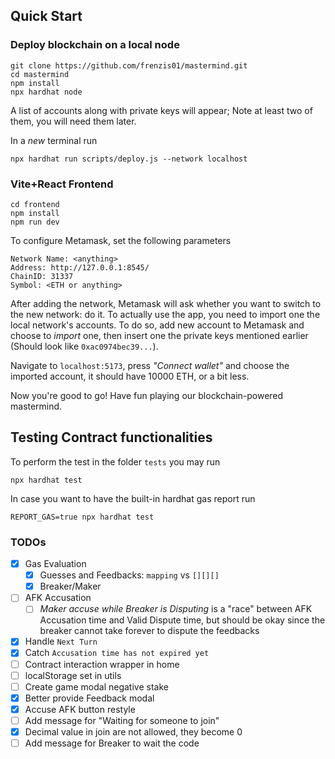 ## Quick Start

### Deploy blockchain on a local node
```
git clone https://github.com/frenzis01/mastermind.git
cd mastermind
npm install
npx hardhat node
```
A list of accounts along with private keys will appear;
Note at least two of them, you will need them later.

In a *new* terminal run
```
npx hardhat run scripts/deploy.js --network localhost
```


### Vite+React Frontend
```
cd frontend
npm install
npm run dev
```

To configure Metamask, set the following parameters
```
Network Name: <anything>
Address: http://127.0.0.1:8545/
ChainID: 31337
Symbol: <ETH or anything>
```

After adding the network, Metamask will ask whether you want to switch to the new network: do it.
To actually use the app, you need to import one the local network's accounts.
To do so, add new account to Metamask and choose to *import* one, then insert one the private keys mentioned earlier (Should look like `0xac0974bec39...`).

Navigate to `localhost:5173`, press *"Connect wallet"* and choose the imported account, it should have 10000 ETH, or a bit less.

Now you're good to go! Have fun playing our blockchain-powered mastermind.

## Testing Contract functionalities

To perform the test in the folder `tests` you may run
```
npx hardhat test
```
In case you want to have the built-in hardhat gas report run
```
REPORT_GAS=true npx hardhat test
```

### TODOs
   - [x] Gas Evaluation
      - [x] Guesses and Feedbacks: ```mapping``` vs ```[][][]```
      - [x] Breaker/Maker
   - [ ] AFK Accusation
      - [ ] *Maker accuse while Breaker is Disputing* is a "race" between AFK Accusation time and Valid Dispute time, but should be okay since the breaker cannot take forever to dispute the feedbacks
   - [x] Handle `Next Turn`
   - [x] Catch `Accusation time has not expired yet`
   - [ ] Contract interaction wrapper in home
   - [ ] localStorage set in utils
   - [ ] Create game modal negative stake
   - [x] Better provide Feedback modal
   - [x] Accuse AFK button restyle
   - [ ] Add message for "Waiting for someone to join"
   - [x] Decimal value in join are not allowed, they become 0
   - [ ] Add message for Breaker to wait the code